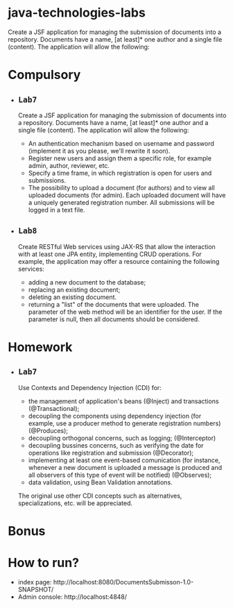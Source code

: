 # java-technologies-labs
Create a JSF application for managing the submission of documents into a repository. Documents have a name, [at least]* one author and a single file (content).
The application will allow the following:
# Compulsory
- `Lab7`
  - 
  Create a JSF application for managing the submission of documents into a repository. Documents have a name, [at least]* one author and a single file (content).
The application will allow the following:
  - An authentication mechanism based on username and password (implement it as you please, we'll rewrite it soon).
  - Register new users and assign them a specific role, for example admin, author, reviewer, etc.
  - Specify a time frame, in which registration is open for users and submissions.
  - The possibility to upload a document (for authors) and to view all uploaded documents (for admin). Each uploaded document will have a uniquely generated registration number. All submissions will be logged in a text file.

- `Lab8`
  - 
    Create RESTful Web services using JAX-RS that allow the interaction with at least one JPA entity, implementing CRUD operations. For example, the application may offer a resource containing the following services:
    * adding a new document to the database;
    * replacing an existing document;
    * deleting an existing document.
    * returning a "list" of the documents that were uploaded. The parameter of the web method will be an identifier for the user. If the parameter is null, then all documents should be considered.

# Homework
- `Lab7`
  - 
  Use Contexts and Dependency Injection (CDI) for:
  - the management of application's beans (@Inject) and transactions (@Transactional);
  - decoupling the components using dependency injection (for example, use a producer method to generate registration numbers) (@Produces);
  - decoupling orthogonal concerns, such as logging; (@Interceptor)
  - decoupling bussines concerns, such as verifying the date for operations like registration and submission (@Decorator);
  - implementing at least one event-based comunication (for instance, whenever a new document is uploaded a message is produced and all observers of this type of event will be notified) (@Observes);
  - data validation, using Bean Validation annotations.
  
  The original use other CDI concepts such as alternatives, specializations, etc. will be appreciated.

# Bonus


# How to run?

- index page:
  http://localhost:8080/DocumentsSubmisson-1.0-SNAPSHOT/
- Admin console:
  http://localhost:4848/
